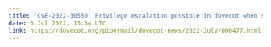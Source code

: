 ```yaml
---
title: "CVE-2022-30550: Privilege escalation possible in dovecot when similar master and non-master passdbs are used"
date: 6 Jul 2022, 13:54 UTC
link: https://dovecot.org/pipermail/dovecot-news/2022-July/000477.html
---
```

